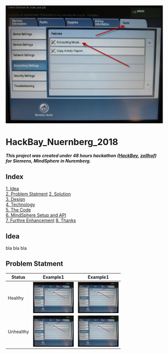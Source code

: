 ![Logo](https://github.com/vivek-bombatkar/HackBay_Nuernberg_2018/raw/master/images/IMG_1541.JPG)

# HackBay_Nuernberg_2018    

***This project was created under 48 hours hackathon ([HackBay](https://www.hackbay.de/), [zollhof](https://www.zollhof.de/)) for Siemens, MindSphere in Nuremberg.***  


## Index
[1. Idea](#idea)  
[2. Problem Statment](#ProblemStatment)
[2. Solution](#Solution)  
[3. Design](#design)  
[4. Technology](#technology)    
[5. The Code](#thecode)  
[6. MindSphere Setup and API](#MindSpheresetup)  
[7. Furthre Enhancement](#FurthreEnhancement)
[8. Thanks](#Thanks)


## <a name="idea"></a>Idea    
bla bla bla  

## <a name="ProblemStatment"></a>Problem Statment    

| Status | Example1 | Example1 | 
| --- | --- |  --- |
| Healthy | <img src="https://github.com/vivek-bombatkar/HackBay_Nuernberg_2018/raw/master/images/IMG_1541.JPG" width="130" height="100" /> | <img src="https://github.com/vivek-bombatkar/HackBay_Nuernberg_2018/raw/master/images/IMG_1541.JPG" width="130" height="100" /> | 
| Unhealthy | <img src="https://github.com/vivek-bombatkar/HackBay_Nuernberg_2018/raw/master/images/IMG_1541.JPG" width="130" height="100" /> | <img src="https://github.com/vivek-bombatkar/HackBay_Nuernberg_2018/raw/master/images/IMG_1541.JPG" width="130" height="100" /> |

